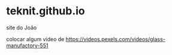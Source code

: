 # teknit.github.io
site do João

colocar algum video de https://videos.pexels.com/videos/glass-manufactory-551
